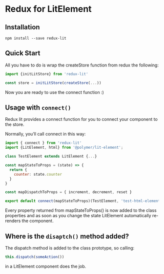 # Redux for LitElement
## Installation
`npm install --save redux-lit`
## Quick Start
All you have to do is wrap the createStore function from redux the following: 

```js
import {initLitStore} from 'redux-lit'

const store = initLitStore(createStore(...))
```
Now you are ready to use the connect function :)
## Usage with `connect()`
Redux lit provides a connect function for you to connect your component to the store.

Normally, you’ll call connect in this way:
```js
import { connect } from 'redux-lit'
import {LitElement, html} from '@polymer/lit-element';

class TestElement extends LitElement {...}

const mapStateToProps = (state) => {
  return {
    counter: state.counter
  }
}

const mapDispatchToProps = { increment, decrement, reset }

export default connect(mapStateToProps)(TestElement, 'test-html-element')  // Name of the custom html element that should be defined)
```
Every property returned from mapStateToProps() is now added to the class properties and as soon as you change the state LitElement automatically re-renders the component.

## Where is the `disaptch()` method added?
The dispatch method is added to the class prototype, so calling:
```js
this.dispatch(someAction())
```
in a LitElement component does the job.
